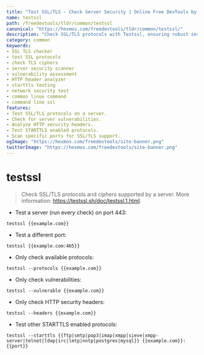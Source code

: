 ```yaml
---
title: "Test SSL/TLS - Check Server Security | Online Free DevTools by Hexmos"
name: testssl
path: /freedevtools/tldr/common/testssl
canonical: "https://hexmos.com/freedevtools/tldr/common/testssl/"
description: "Check SSL/TLS protocols with Testssl, ensuring robust server security. Identify vulnerabilities and analyze HTTP headers. Free online tool, no registration required."
category: common
keywords:
- SSL TLS checker
- test SSL protocols
- check TLS ciphers
- server security scanner
- vulnerability assessment
- HTTP header analyzer
- starttls testing
- network security test
- common linux command
- command line ssl
features:
- Test SSL/TLS protocols on a server.
- Check for server vulnerabilities.
- Analyze HTTP security headers.
- Test STARTTLS enabled protocols.
- Scan specific ports for SSL/TLS support.
ogImage: "https://hexmos.com/freedevtools/site-banner.png"
twitterImage: "https://hexmos.com/freedevtools/site-banner.png"
---
```


# testssl

> Check SSL/TLS protocols and ciphers supported by a server.
> More information: <https://testssl.sh/doc/testssl.1.html>.

- Test a server (run every check) on port 443:

`testssl {{example.com}}`

- Test a different port:

`testssl {{example.com:465}}`

- Only check available protocols:

`testssl --protocols {{example.com}}`

- Only check vulnerabilities:

`testssl --vulnerable {{example.com}}`

- Only check HTTP security headers:

`testssl --headers {{example.com}}`

- Test other STARTTLS enabled protocols:

`testssl --starttls {{ftp|smtp|pop3|imap|xmpp|sieve|xmpp-server|telnet|ldap|irc|lmtp|nntp|postgres|mysql}} {{example.com}}:{{port}}`

